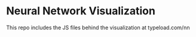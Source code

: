 # Neural Network Visualization

This repo includes the JS files behind the visualization at typeload.com/nn
